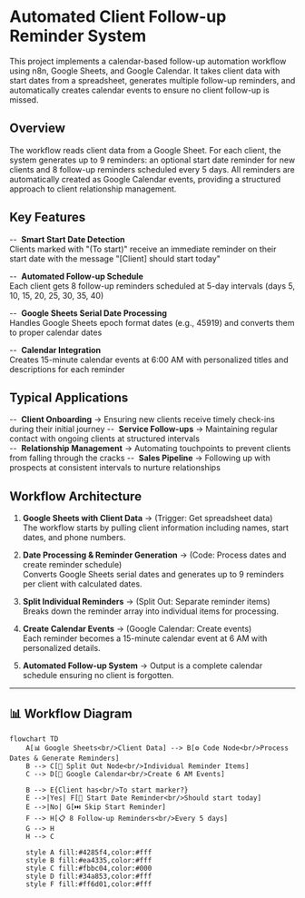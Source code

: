 # **Automated Client Follow-up Reminder System**

This project implements a calendar-based follow-up automation workflow using n8n, Google Sheets, and Google Calendar. It takes client data with start dates from a spreadsheet, generates multiple follow-up reminders, and automatically creates calendar events to ensure no client follow-up is missed.

## **Overview**

The workflow reads client data from a Google Sheet. For each client, the system generates up to 9 reminders: an optional start date reminder for new clients and 8 follow-up reminders scheduled every 5 days. All reminders are automatically created as Google Calendar events, providing a structured approach to client relationship management.

## **Key Features**

--&nbsp; **Smart Start Date Detection**  
  Clients marked with "(To start)" receive an immediate reminder on their start date with the message "[Client] should start today"

--&nbsp; **Automated Follow-up Schedule**  
  Each client gets 8 follow-up reminders scheduled at 5-day intervals (days 5, 10, 15, 20, 25, 30, 35, 40)

--&nbsp; **Google Sheets Serial Date Processing**  
  Handles Google Sheets epoch format dates (e.g., 45919) and converts them to proper calendar dates

--&nbsp; **Calendar Integration**  
  Creates 15-minute calendar events at 6:00 AM with personalized titles and descriptions for each reminder

## **Typical Applications**

--&nbsp; **Client Onboarding** → Ensuring new clients receive timely check-ins during their initial journey
--&nbsp; **Service Follow-ups** → Maintaining regular contact with ongoing clients at structured intervals  
--&nbsp; **Relationship Management** → Automating touchpoints to prevent clients from falling through the cracks
--&nbsp; **Sales Pipeline** → Following up with prospects at consistent intervals to nurture relationships

## **Workflow Architecture**

1. **Google Sheets with Client Data** → (Trigger: Get spreadsheet data)  
   The workflow starts by pulling client information including names, start dates, and phone numbers.

2. **Date Processing & Reminder Generation** → (Code: Process dates and create reminder schedule)  
   Converts Google Sheets serial dates and generates up to 9 reminders per client with calculated dates.

3. **Split Individual Reminders** → (Split Out: Separate reminder items)  
   Breaks down the reminder array into individual items for processing.

4. **Create Calendar Events** → (Google Calendar: Create events)  
   Each reminder becomes a 15-minute calendar event at 6 AM with personalized details.

5. **Automated Follow-up System** → Output is a complete calendar schedule ensuring no client is forgotten.

---

## 📊 **Workflow Diagram**
```mermaid
flowchart TD
    A[📊 Google Sheets<br/>Client Data] --> B[⚙️ Code Node<br/>Process Dates & Generate Reminders]
    B --> C[🔀 Split Out Node<br/>Individual Reminder Items]
    C --> D[📅 Google Calendar<br/>Create 6 AM Events]
    
    B --> E{Client has<br/>To start marker?}
    E -->|Yes| F[🔔 Start Date Reminder<br/>Should start today]
    E -->|No| G[⏭️ Skip Start Reminder]
    F --> H[📋 8 Follow-up Reminders<br/>Every 5 days]
    G --> H
    H --> C
    
    style A fill:#4285f4,color:#fff
    style B fill:#ea4335,color:#fff
    style C fill:#fbbc04,color:#000
    style D fill:#34a853,color:#fff
    style F fill:#ff6d01,color:#fff


    

